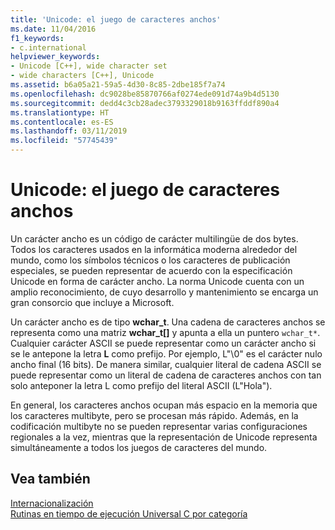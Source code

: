 ```yaml
---
title: 'Unicode: el juego de caracteres anchos'
ms.date: 11/04/2016
f1_keywords:
- c.international
helpviewer_keywords:
- Unicode [C++], wide character set
- wide characters [C++], Unicode
ms.assetid: b6a05a21-59a5-4d30-8c85-2dbe185f7a74
ms.openlocfilehash: dc9028be85870766af0274ede091d74a9b4d5130
ms.sourcegitcommit: dedd4c3cb28adec3793329018b9163ffddf890a4
ms.translationtype: HT
ms.contentlocale: es-ES
ms.lasthandoff: 03/11/2019
ms.locfileid: "57745439"
---
```

# <a name="unicode-the-wide-character-set"></a>Unicode: el juego de caracteres anchos

Un carácter ancho es un código de carácter multilingüe de dos bytes. Todos los caracteres usados en la informática moderna alrededor del mundo, como los símbolos técnicos o los caracteres de publicación especiales, se pueden representar de acuerdo con la especificación Unicode en forma de carácter ancho. La norma Unicode cuenta con un amplio reconocimiento, de cuyo desarrollo y mantenimiento se encarga un gran consorcio que incluye a Microsoft.

Un carácter ancho es de tipo **wchar_t**. Una cadena de caracteres anchos se representa como una matriz **wchar_t[]** y apunta a ella un puntero `wchar_t*`. Cualquier carácter ASCII se puede representar como un carácter ancho si se le antepone la letra **L** como prefijo. Por ejemplo, L"\0" es el carácter nulo ancho final (16 bits). De manera similar, cualquier literal de cadena ASCII se puede representar como un literal de cadena de caracteres anchos con tan solo anteponer la letra L como prefijo del literal ASCII (L"Hola").

En general, los caracteres anchos ocupan más espacio en la memoria que los caracteres multibyte, pero se procesan más rápido. Además, en la codificación multibyte no se pueden representar varias configuraciones regionales a la vez, mientras que la representación de Unicode representa simultáneamente a todos los juegos de caracteres del mundo.

## <a name="see-also"></a>Vea también

[Internacionalización](../c-runtime-library/internationalization.md)<br/>
[Rutinas en tiempo de ejecución Universal C por categoría](../c-runtime-library/run-time-routines-by-category.md)<br/>
